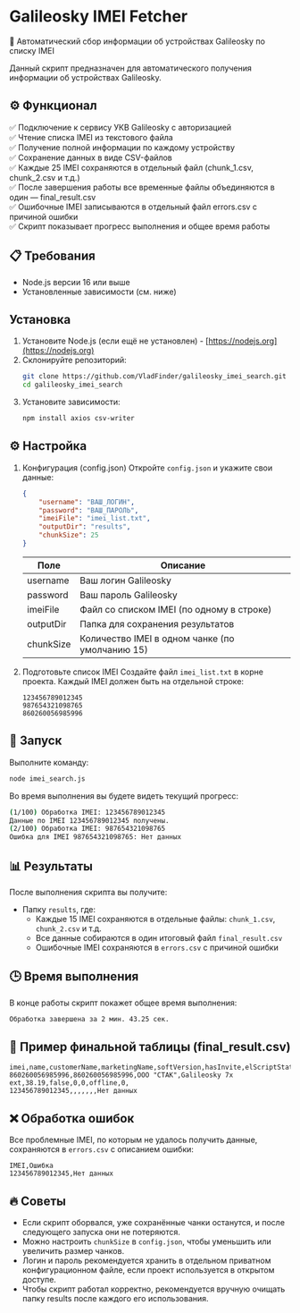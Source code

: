 # Galileosky IMEI Fetcher

📡 Автоматический сбор информации об устройствах Galileosky по списку IMEI

Данный скрипт предназначен для автоматического получения информации об устройствах Galileosky.

## ⚙️ Функционал

✅ Подключение к сервису УКВ  Galileosky с авторизацией  
✅ Чтение списка IMEI из текстового файла  
✅ Получение полной информации по каждому устройству  
✅ Сохранение данных в виде CSV-файлов  
✅ Каждые 25 IMEI сохраняются в отдельный файл (chunk_1.csv, chunk_2.csv и т.д.)  
✅ После завершения работы все временные файлы объединяются в один — final_result.csv  
✅ Ошибочные IMEI записываются в отдельный файл errors.csv с причиной ошибки  
✅ Скрипт показывает прогресс выполнения и общее время работы

## 📋 Требования

- Node.js версии 16 или выше
- Установленные зависимости (см. ниже)

## Установка

1. Установите Node.js (если ещё не установлен) - [https://nodejs.org](https://nodejs.org)
2. Склонируйте репозиторий:
   ```bash
   git clone https://github.com/VladFinder/galileosky_imei_search.git
   cd galileosky_imei_search
   ```
3. Установите зависимости:
   ```bash
   npm install axios csv-writer
   ```

## ⚙️ Настройка

1. Конфигурация (config.json)
   Откройте `config.json` и укажите свои данные:

   ```json
   {
       "username": "ВАШ_ЛОГИН",
       "password": "ВАШ_ПАРОЛЬ",
       "imeiFile": "imei_list.txt",
       "outputDir": "results",
       "chunkSize": 25
   }
   ```

   | Поле      | Описание                                 |
   |-----------|------------------------------------------|
   | username  | Ваш логин Galileosky                     |
   | password  | Ваш пароль Galileosky                    |
   | imeiFile  | Файл со списком IMEI (по одному в строке)|
   | outputDir | Папка для сохранения результатов         |
   | chunkSize | Количество IMEI в одном чанке (по умолчанию 15) |

2. Подготовьте список IMEI
   Создайте файл `imei_list.txt` в корне проекта.
   Каждый IMEI должен быть на отдельной строке:

   ```text
   123456789012345
   987654321098765
   860260056985996
   ```

## 🚀 Запуск

Выполните команду:

```bash
node imei_search.js
```

Во время выполнения вы будете видеть текущий прогресс:

```bash
(1/100) Обработка IMEI: 123456789012345
Данные по IMEI 123456789012345 получены.
(2/100) Обработка IMEI: 987654321098765
Ошибка для IMEI 987654321098765: Нет данных
```

## 📊 Результаты

После выполнения скрипта вы получите:

- Папку `results`, где:
  - Каждые 15 IMEI сохраняются в отдельные файлы: `chunk_1.csv`, `chunk_2.csv` и т.д.
  - Все данные собираются в один итоговый файл `final_result.csv`
  - Ошибочные IMEI сохраняются в `errors.csv` с причиной ошибки

## 🕒 Время выполнения

В конце работы скрипт покажет общее время выполнения:

```bash
Обработка завершена за 2 мин. 43.25 сек.
```

## 📌 Пример финальной таблицы (final_result.csv)

```csv
imei,name,customerName,marketingName,softVersion,hasInvite,elScriptStatusCode,onStatusCode,onStatusName,updateStatusCode,error
860260056985996,860260056985996,ООО "СТАК",Galileosky 7х ext,38.19,false,0,0,offline,0,
123456789012345,,,,,,,Нет данных
```

## ❌ Обработка ошибок

Все проблемные IMEI, по которым не удалось получить данные, сохраняются в `errors.csv` с описанием ошибки:

```csv
IMEI,Ошибка
123456789012345,Нет данных
```

## 🔥 Советы

- Если скрипт оборвался, уже сохранённые чанки останутся, и после следующего запуска они не потеряются.
- Можно настроить `chunkSize` в `config.json`, чтобы уменьшить или увеличить размер чанков.
- Логин и пароль рекомендуется хранить в отдельном приватном конфигурационном файле, если проект используется в открытом доступе.
- Чтобы скрипт работал корректно, рекомендуется вручную очищать папку results после каждого его использования.
